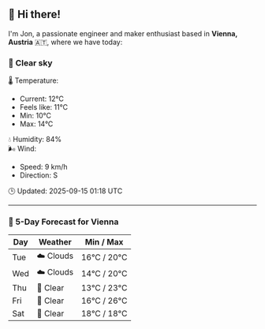 ## 👋 Hi there!

I'm Jon, a passionate engineer and maker enthusiast based in **Vienna, Austria** 🇦🇹, where we have today:

### 🌙 Clear sky 

🌡️ Temperature: 
* Current: 12°C
* Feels like: 11°C
* Min: 10°C 
* Max: 14°C  

💧 Humidity: 84%  
🌬️ Wind: 
* Speed: 9 km/h 
* Direction: S  

🕒 Updated: 2025-09-15 01:18 UTC

---

### 📅 5-Day Forecast for Vienna

| Day | Weather | Min / Max |
|-----|---------|------------|
| Tue | ☁️ Clouds | 16°C / 20°C |
| Wed | ☁️ Clouds | 14°C / 20°C |
| Thu | 🌙 Clear | 13°C / 23°C |
| Fri | 🌙 Clear | 16°C / 26°C |
| Sat | 🌙 Clear | 18°C / 18°C |

